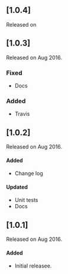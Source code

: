 
## [1.0.4]
Released on 

## [1.0.3]
Released on Aug 2016.

### Fixed

- Docs

### Added

- Travis


## [1.0.2]
Released on Aug 2016.

#### Added

- Change log

#### Updated

- Unit tests
- Docs



## [1.0.1]
Released on Aug 2016.

#### Added

- Initial releasee.